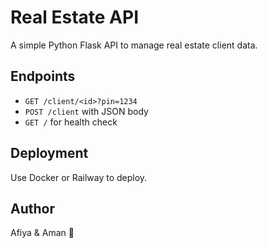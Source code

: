 # Real Estate API

A simple Python Flask API to manage real estate client data.

## Endpoints

- `GET /client/<id>?pin=1234`
- `POST /client` with JSON body
- `GET /` for health check

## Deployment

Use Docker or Railway to deploy.

## Author
Afiya & Aman 🩷
